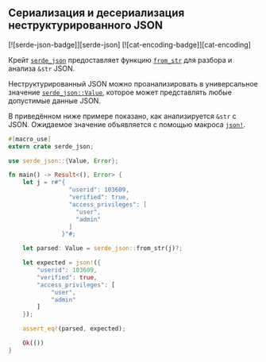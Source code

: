## Сериализация и десериализация неструктурированного JSON

[![serde-json-badge]][serde-json] [![cat-encoding-badge]][cat-encoding]

Крейт [`serde_json`] предоставляет функцию [`from_str`] для разбора и анализа `&str` JSON.

Неструктурированный JSON можно проанализировать в универсальное значение [`serde_json::Value`], которое может представлять любые допустимые данные JSON.

В приведённом ниже примере показано, как анализируется `&str` с JSON. Ожидаемое значение объявляется с помощью макроса [`json!`].

```rust
#[macro_use]
extern crate serde_json;

use serde_json::{Value, Error};

fn main() -> Result<(), Error> {
    let j = r#"{
                 "userid": 103609,
                 "verified": true,
                 "access_privileges": [
                   "user",
                   "admin"
                 ]
               }"#;

    let parsed: Value = serde_json::from_str(j)?;

    let expected = json!({
        "userid": 103609,
        "verified": true,
        "access_privileges": [
            "user",
            "admin"
        ]
    });

    assert_eq!(parsed, expected);

    Ok(())
}
```


[`from_str`]: https://docs.serde.rs/serde_json/fn.from_str.html
[`json!`]: https://docs.serde.rs/serde_json/macro.json.html
[`serde_json`]: https://docs.serde.rs/serde_json/
[`serde_json::Value`]: https://docs.serde.rs/serde_json/enum.Value.html